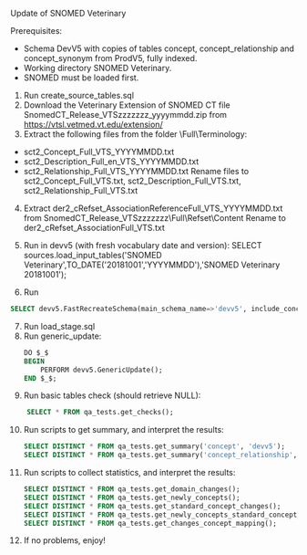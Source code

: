 Update of SNOMED Veterinary

Prerequisites:
- Schema DevV5 with copies of tables concept, concept_relationship and concept_synonym from ProdV5, fully indexed.
- Working directory SNOMED Veterinary.
- SNOMED must be loaded first.

1. Run create_source_tables.sql
2. Download the Veterinary Extension of SNOMED CT file SnomedCT_Release_VTSzzzzzzz_yyyymmdd.zip from https://vtsl.vetmed.vt.edu/extension/
3. Extract the following files from the folder \Full\Terminology:
- sct2_Concept_Full_VTS_YYYYMMDD.txt
- sct2_Description_Full_en_VTS_YYYYMMDD.txt
- sct2_Relationship_Full_VTS_YYYYMMDD.txt
Rename files to sct2_Concept_Full_VTS.txt, sct2_Description_Full_VTS.txt, sct2_Relationship_Full_VTS.txt

4. Extract der2_cRefset_AssociationReferenceFull_VTS_YYYYMMDD.txt from SnomedCT_Release_VTSzzzzzzz\Full\Refset\Content
Rename to der2_cRefset_AssociationFull_VTS.txt

5. Run in devv5 (with fresh vocabulary date and version): SELECT sources.load_input_tables('SNOMED Veterinary',TO_DATE('20181001','YYYYMMDD'),'SNOMED Veterinary 20181001');

6. Run 
```sql
SELECT devv5.FastRecreateSchema(main_schema_name=>'devv5', include_concept_ancestor=> true, include_deprecated_rels=> true, include_synonyms=> true);
   ```
7. Run load_stage.sql
8. Run generic_update:
   ```sql
   DO $_$
   BEGIN
       PERFORM devv5.GenericUpdate();
   END $_$;
   ```
9. Run basic tables check (should retrieve NULL):
```sql
    SELECT * FROM qa_tests.get_checks();
```
10. Run scripts to get summary, and interpret the results:
    ```sql
    SELECT DISTINCT * FROM qa_tests.get_summary('concept', 'devv5');
    SELECT DISTINCT * FROM qa_tests.get_summary('concept_relationship', 'devv5');
    ```
11. Run scripts to collect statistics, and interpret the results:
    ```sql
    SELECT DISTINCT * FROM qa_tests.get_domain_changes();
    SELECT DISTINCT * FROM qa_tests.get_newly_concepts();
    SELECT DISTINCT * FROM qa_tests.get_standard_concept_changes();
    SELECT DISTINCT * FROM qa_tests.get_newly_concepts_standard_concept_status();
    SELECT DISTINCT * FROM qa_tests.get_changes_concept_mapping();
    ```
12. If no problems, enjoy!